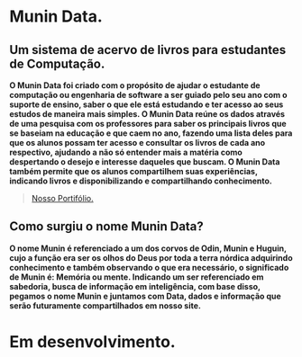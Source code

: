 # Munin Data.
## Um sistema de acervo de livros para estudantes de Computação.

  **O Munin Data foi criado com o propósito de ajudar o estudante de computação ou engenharia de software a ser guiado pelo seu ano com o suporte de ensino, saber o que ele está estudando e ter acesso ao seus estudos de maneira mais simples. O Munin Data reúne os dados através de uma pesquisa com os professores para saber os principais livros que se baseiam na educação e que caem no ano, fazendo uma lista deles para que os alunos possam ter acesso e consultar os livros de cada ano respectivo, ajudando a não só entender mais a matéria como despertando o desejo e interesse daqueles que buscam. O Munin Data também permite que os alunos compartilhem suas experiências, indicando livros e disponibilizando e compartilhando conhecimento.**
> [Nosso Portifólio.](https://munindata.wordpress.com/)

## Como surgiu o nome Munin Data?
  **O nome Munin é referenciado a um dos corvos de Odin, Munin e Huguin, cujo a função era ser os olhos do Deus por toda a terra nórdica adquirindo conhecimento e também observando o que era necessário, o significado de Munin é: Memória ou mente. Indicando um ser referenciado em sabedoria, busca de informação em inteligência, com base disso, pegamos o nome Munin e juntamos com Data, dados e informação que serão futuramente compartilhados em nosso site.**

# Em desenvolvimento.
